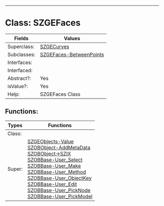 ---------

# Class:	SZGEFaces

| Fields | Values |
| --------- | --------- |
| Superclass: | [SZGECurves](SZGECurves.html) |
| Subclasses: | [SZGEFaces-BetweenPoints](SZGEFaces-BetweenPoints.html) |
| Interfaces: |  |
| Interfaced: |  |
| Abstract?: | Yes |
| isValue?: | Yes |
| Help: | SZGEFaces Class |


## Functions:

| Types | Functions |
| --------- | --------- |
| Class: |  |
| Super: | [SZGEObjects-Value](SZGEObjects.html) <br> [SZOBObject-AddMetaData](SZOBObject.html) <br> [SZOBObject->SZIX](SZOBObject.html) <br> [SZOBBase-User_Select](SZOBBase.html) <br> [SZOBBase-User_Make](SZOBBase.html) <br> [SZOBBase-User_Method](SZOBBase.html) <br> [SZOBBase-User_ObjectKey](SZOBBase.html) <br> [SZOBBase-User_Edit](SZOBBase.html) <br> [SZOBBase-User_PickNode](SZOBBase.html) <br> [SZOBBase-User_PickModel](SZOBBase.html) |



